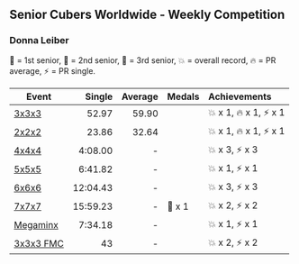 ## Senior Cubers Worldwide - Weekly Competition
### Donna Leiber

🥇 = 1st senior, 🥈 = 2nd senior, 🥉 = 3rd senior, 💥 = overall record, 🔥 = PR average, ⚡ = PR single.

| Event | Single | Average | Medals | Achievements|
| -- | --: | --: | :-- | :-- |
| [3x3x3](donna_leiber/333.md) | 52.97 | 59.90 |  | 💥 x 1, 🔥 x 1, ⚡ x 1 |
| [2x2x2](donna_leiber/222.md) | 23.86 | 32.64 |  | 💥 x 1, 🔥 x 1, ⚡ x 1 |
| [4x4x4](donna_leiber/444.md) | 4:08.00 | - |  | 💥 x 3, ⚡ x 3 |
| [5x5x5](donna_leiber/555.md) | 6:41.82 | - |  | 💥 x 1, ⚡ x 1 |
| [6x6x6](donna_leiber/666.md) | 12:04.43 | - |  | 💥 x 3, ⚡ x 3 |
| [7x7x7](donna_leiber/777.md) | 15:59.23 | - | 🥉 x 1 | 💥 x 2, ⚡ x 2 |
| [Megaminx](donna_leiber/minx.md) | 7:34.18 | - |  | 💥 x 1, ⚡ x 1 |
| [3x3x3 FMC](donna_leiber/333fm.md) | 43 | - |  | 💥 x 2, ⚡ x 2 |

<!-- Global site tag (gtag.js) - Google Analytics -->
<script async src="https://www.googletagmanager.com/gtag/js?id=UA-86348435-3"></script>
<script>window.dataLayer = window.dataLayer || []; function gtag() {dataLayer.push(arguments);} gtag('js', new Date()); gtag('config', 'UA-86348435-3');</script>
